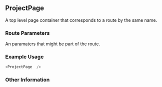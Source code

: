 ## ProjectPage
A top level page container that corresponds to a route by the same name.

### Route Parameters
An paramaters that might be part of the route.

### Example Usage

```js
<ProjectPage  />
```


### Other Information
